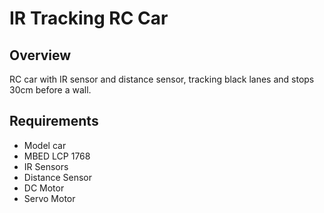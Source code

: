 # IR Tracking RC Car

## Overview
RC car with IR sensor and distance sensor, tracking black lanes and stops 30cm before a wall.
## Requirements
* Model car
* MBED LCP 1768
* IR Sensors
* Distance Sensor
* DC Motor
* Servo Motor
